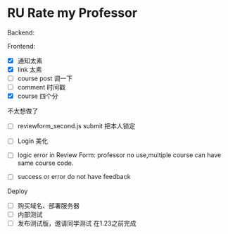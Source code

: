 # RU Rate my Professor

Backend:

Frontend:
- [x] 通知太素
- [x] link 太素
- [ ] course post 调一下
- [ ] comment 时间戳
- [x] course 四个分

不太想做了
- [ ] reviewform_second.js submit 把本人锁定

- [ ] Login 美化
- [ ] logic error in Review Form: professor no use,multiple course can have same course code.
- [ ] success or error do not have feedback


Deploy
- [ ] 购买域名、部署服务器
- [ ] 内部测试
- [ ] 发布测试版，邀请同学测试 在1.23之前完成
